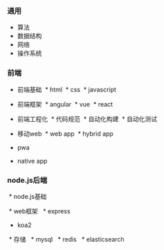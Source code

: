 ### 通用
 * 算法
 * 数据结构
 * 网络
 * 操作系统

### 前端
 * 前端基础
  * html
  * css
  * javascript
  
 * 前端框架
  * angular
  * vue
  * react
  
 * 前端工程化
  * 代码规范
  * 自动化构建
  * 自动化测试
  
 * 移动web
  * web app
  * hybrid app
  * pwa
  * native app
  
### node.js后端 
  * node.js基础
  
  * web框架
   * express
   * koa2
   
  * 存储
   * mysql
   * redis
   * elasticsearch
 
